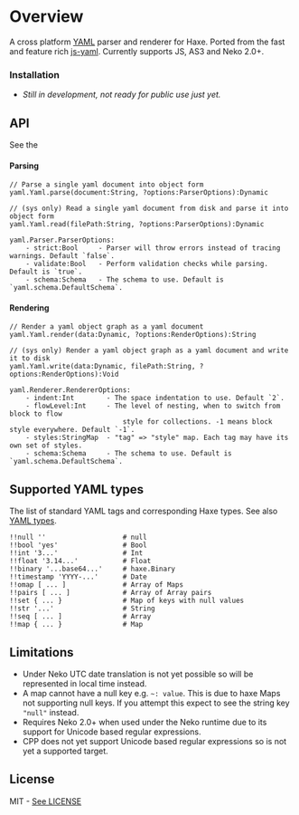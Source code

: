 # Overview

A cross platform [YAML](http://www.yaml.org/) parser and renderer for Haxe. Ported from the fast and feature rich
[js-yaml](https://github.com/nodeca/js-yaml). Currently supports JS, AS3 and Neko 2.0+.

### Installation

- *Still in development, not ready for public use just yet.*
	
## API

See the 
#### Parsing

	// Parse a single yaml document into object form
	yaml.Yaml.parse(document:String, ?options:ParserOptions):Dynamic
	
	// (sys only) Read a single yaml document from disk and parse it into object form
	yaml.Yaml.read(filePath:String, ?options:ParserOptions):Dynamic
	
	yaml.Parser.ParserOptions:
		- strict:Bool     - Parser will throw errors instead of tracing warnings. Default `false`.
        - validate:Bool   - Perform validation checks while parsing. Default is `true`.
        - schema:Schema   - The schema to use. Default is `yaml.schema.DefaultSchema`.

#### Rendering

	// Render a yaml object graph as a yaml document
	yaml.Yaml.render(data:Dynamic, ?options:RenderOptions):String
	
	// (sys only) Render a yaml object graph as a yaml document and write it to disk
	yaml.Yaml.write(data:Dynamic, filePath:String, ?options:RenderOptions):Void
	
	yaml.Renderer.RendererOptions:
		- indent:Int        - The space indentation to use. Default `2`.
		- flowLevel:Int     - The level of nesting, when to switch from block to flow 
								style for collections. -1 means block style everywhere. Default `-1`.
		- styles:StringMap  - "tag" => "style" map. Each tag may have its own set of styles.
		- schema:Schema     - The schema to use. Default is `yaml.schema.DefaultSchema`.

## Supported YAML types

The list of standard YAML tags and corresponding Haxe types. See also
[YAML types](http://yaml.org/type/).

```
!!null ''                   # null
!!bool 'yes'                # Bool
!!int '3...'                # Int
!!float '3.14...'           # Float
!!binary '...base64...'     # haxe.Binary
!!timestamp 'YYYY-...'      # Date
!!omap [ ... ]              # Array of Maps
!!pairs [ ... ]             # Array of Array pairs
!!set { ... }               # Map of keys with null values
!!str '...'                 # String
!!seq [ ... ]               # Array
!!map { ... }               # Map
```

## Limitations

- Under Neko UTC date translation is not yet possible so will be represented in local time instead. 
- A map cannot have a null key e.g. `~: value`. This is due to haxe Maps not supporting null keys. If you attempt this
 expect to see the string key `"null"` instead.
- Requires Neko 2.0+ when used under the Neko runtime due to its support for Unicode based regular expressions.
- CPP does not yet support Unicode based regular expressions so is not yet a supported target.

## License

MIT - [See LICENSE](https://github.com/mikestead/hx-yaml/blob/master/LICENSE) 
